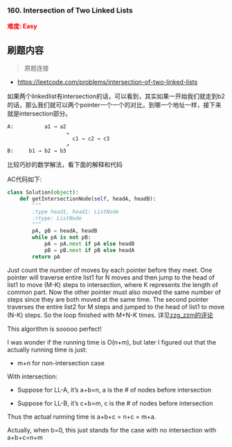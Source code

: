 ### 160. Intersection of Two Linked Lists

**<font color=red>难度: Easy</font>**

## 刷题内容

> 原题连接
* https://leetcode.com/problems/intersection-of-two-linked-lists


如果两个linkedlist有intersection的话，可以看到，其实如果一开始我们就走到b2的话，那么我们就可以两个pointer一个一个的对比，到哪一个地址一样，接下来就是intersection部分。



```
A:          a1 → a2
                   ↘
                     c1 → c2 → c3
                   ↗            
B:     b1 → b2 → b3
```
比较巧妙的数学解法，看下面的解释和代码



AC代码如下:

```python
class Solution(object):
    def getIntersectionNode(self, headA, headB):
        """
        :type head1, head1: ListNode
        :rtype: ListNode
        """
        pA, pB = headA, headB
        while pA is not pB:
            pA = pA.next if pA else headB
            pB = pB.next if pB else headA
        return pA
```
Just count the number of moves by each pointer before they meet. One pointer will traverse entire list1 for N moves and then jump to the head of list1 to move (M-K) steps to intersection, where K represents the length of common part. Now the other pointer must also moved the same number of steps since they are both moved at the same time. The second pointer traverses the entire list2 for M steps and jumped to the head of list1 to move (N-K) steps. So the loop finished with M+N-K times.
详见[zzg_zzm的评论](https://leetcode.com/problems/intersection-of-two-linked-lists/discuss/49799)

This algorithm is sooooo perfect!

I was wonder if the running time is O(n+m), but later I figured out that the actually running time is just:

- m+n for non-intersection case

With intersection:

- Suppose for LL-A, it’s a+b=n, a is the # of nodes before intersection

- Suppose for LL-B, it’s c+b=m, c is the # of nodes before intersection

Thus the actual running time is a+b+c = n+c = m+a.

Actually, when b=0, this just stands for the case with no intersection with a+b+c=n+m
